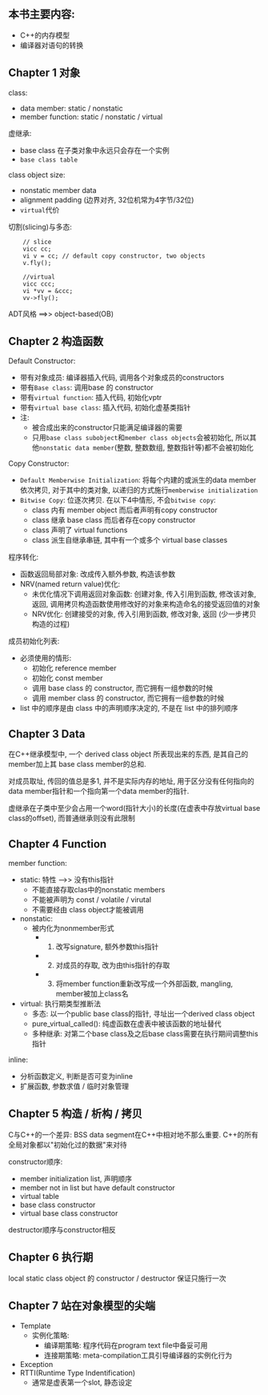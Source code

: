 ## 本书主要内容:
- C++的内存模型
- 编译器对语句的转换

## Chapter 1 对象
class:
- data member: static / nonstatic
- member function: static / nonstatic / virtual

虚继承:
- base class 在子类对象中永远只会存在一个实例
- `base class table`

class object size:
- nonstatic member data
- alignment padding (边界对齐, 32位机常为4字节/32位)
- `virtual`代价

切割(slicing)与多态:
```
    // slice
    vicc cc;
    vi v = cc; // default copy constructor, two objects
    v.fly();
    
    //virtual
    vicc ccc;
    vi *vv = &ccc;
    vv->fly();
```

ADT风格 ==>> object-based(OB) 

## Chapter 2 构造函数
Default Constructor:
- 带有对象成员: 编译器插入代码, 调用各个对象成员的constructors
- 带有`Base class`: 调用base 的 constructor
- 带有`virtual function`: 插入代码, 初始化vptr
- 带有`virtual base class`: 插入代码, 初始化虚基类指针
- 注: 
    - 被合成出来的constructor只能满足编译器的需要
    - 只用`base class subobject`和`member class objects`会被初始化, 所以其他`nonstatic data member`(整数, 整数数组, 整数指针等)都不会被初始化
    
Copy Constructor:
- `Default Memberwise Initialization`: 将每个内建的或派生的data member依次拷贝, 对于其中的类对象, 以递归的方式施行`memberwise initialization`
- `Bitwise Copy`: 位逐次拷贝. 在以下4中情形, 不会`bitwise copy`:
    - class 内有 member object 而后者声明有copy constructor
    - class 继承 base class 而后者存在copy constructor
    - class 声明了 virtual functions
    - class 派生自继承串链, 其中有一个或多个 virtual base classes    

程序转化:
- 函数返回局部对象: 改成传入额外参数, 构造该参数
- NRV(named return value)优化:
    - 未优化情况下调用返回对象函数: 创建对象, 传入引用到函数, 修改该对象, 返回, 调用拷贝构造函数使用修改好的对象来构造命名的接受返回值的对象
    - NRV优化: 创建接受的对象, 传入引用到函数, 修改对象, 返回 (少一步拷贝构造的过程)

成员初始化列表:
- 必须使用的情形:
    - 初始化 reference member
    - 初始化 const member
    - 调用 base class 的 constructor, 而它拥有一组参数的时候
    - 调用 member class 的 constructor, 而它拥有一组参数的时候
- list 中的顺序是由 class 中的声明顺序决定的, 不是在 list 中的排列顺序     

## Chapter 3 Data
在C++继承模型中, 一个 derived class object 所表现出来的东西, 是其自己的member加上其 base class member的总和.

对成员取址, 传回的值总是多1, 并不是实际内存的地址, 用于区分没有任何指向的data member指针和一个指向第一个data member的指针.

虚继承在子类中至少会占用一个word(指针大小)的长度(在虚表中存放virtual base class的offset), 而普通继承则没有此限制

## Chapter 4 Function
member function:
- static: 特性 -->> 没有this指针 
    - 不能直接存取clas中的nonstatic members
    - 不能被声明为 const / volatile / virutal
    - 不需要经由 class object才能被调用
- nonstatic:
    - 被内化为nonmember形式
        - 1. 改写signature, 额外参数this指针
        - 2. 对成员的存取, 改为由this指针的存取
        - 3. 将member function重新改写成一个外部函数, mangling, member被加上class名
- virtual: 执行期类型推断法
    - 多态: 以一个public base class的指针, 寻址出一个derived class object
    - pure_virtual_called(): 纯虚函数在虚表中被该函数的地址替代
    - 多种继承: 对第二个base class及之后base class需要在执行期间调整this指针
    
inline:
- 分析函数定义, 判断是否可变为inline
- 扩展函数, 参数求值 / 临时对象管理

## Chapter 5 构造 / 析构 / 拷贝
C与C++的一个差异: BSS data segment在C++中相对地不那么重要. C++的所有全局对象都以"初始化过的数据"来对待

constructor顺序:
- member initialization list, 声明顺序
- member not in list but have default constructor
- virtual table
- base class constructor
- virtual base class constructor

destructor顺序与constructor相反

## Chapter 6 执行期
local static class object 的 constructor / destructor 保证只施行一次

## Chapter 7 站在对象模型的尖端
- Template
    - 实例化策略:
        - 编译期策略: 程序代码在program text file中备妥可用
        - 连接期策略: meta-compilation工具引导编译器的实例化行为
- Exception
- RTTI(Runtime Type Indentification)
    - 通常是虚表第一个slot, 静态设定     